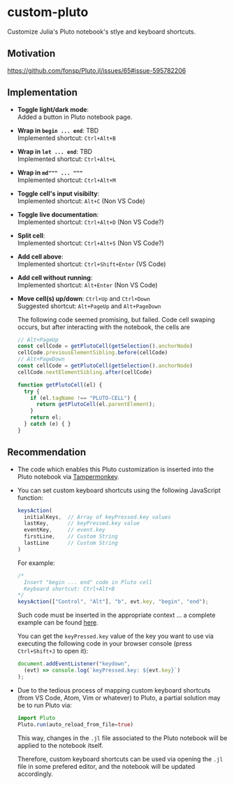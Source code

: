 # custom-pluto
Customize Julia's Pluto notebook's stlye and keyboard shortcuts.

## Motivation 

<https://github.com/fonsp/Pluto.jl/issues/65#issue-595782206>

## Implementation

- **Toggle light/dark mode**: \
  Added a button in Pluto notebook page.

- **Wrap in `begin ... end`**: TBD \
  Implemented shortcut: `Ctrl+Alt+B`

- **Wrap in `let ... end`**: TBD \
  Implemented shortcut: `Ctrl+Alt+L`

- **Wrap in `md""" ... """`** \
  Implemented shortcut: `Ctrl+Alt+M`

- **Toggle cell's input visibilty**: \
  Implemented shortcut: `Alt+C`  (Non VS Code)

- **Toggle live documentation**: \
  Implemented shortcut: `Ctrl+Alt+D`  (Non VS Code?)

- **Split cell**: \
  Implemented shortcut: `Ctrl+Alt+S`  (Non VS Code?)

- **Add cell above**: \
  Implemented shortcut: `Ctrl+Shift+Enter`  (VS Code)

- **Add cell without running**: \
  Implemented shortcut: `Alt+Enter`  (Non VS Code)

- **Move cell(s) up/down**: `Ctrl+Up` and `Ctrl+Down` \
  Suggested shortcut: `Alt+PageUp` and `Alt+PageDown`

  The following code seemed promising, but failed.
  Code cell swaping occurs, but after interacting
  with the notebook, the cells are 
  ```js
  // Alt+PageUp
  const cellCode = getPlutoCell(getSelection().anchorNode)
  cellCode.previousElementSibling.before(cellCode)
  // Alt+PageDown
  const cellCode = getPlutoCell(getSelection().anchorNode)
  cellCode.nextElementSibling.after(cellCode)

  function getPlutoCell(el) {
    try {
      if (el.tagName !== "PLUTO-CELL") {
        return getPlutoCell(el.parentElement);
      }
      return el;
    } catch (e) { }
  }
  ```

## Recommendation

- The code which enables this Pluto customization
is inserted into the Pluto notebook via
[Tampermonkey](https://chrome.google.com/webstore/detail/tampermonkey/dhdgffkkebhmkfjojejmpbldmpobfkfo?hl=en).

- You can set custom keyboard shortcuts using the
following JavaScript function:
  ```js
  keysAction(
    initialKeys,  // Array of keyPressed.key values
    lastKey,      // keyPressed.key value
    eventKey,     // event.key
    firstLine,    // Custom String
    lastLine      // Custom String
  )
  ```

  For example:
  ```js
  /*
    Insert "begin ... end" code in Pluto cell
    Keyboard shortcut: Ctrl+Alt+B
  */
  keysAction(["Control", "Alt"], "b", evt.key, "begin", "end");
  ```

  Such code must be inserted in the appropriate context ...
  a complete example can be found 
  [here](https://github.com/lucio-cornejo/custom-pluto/blob/main/custom-Pluto.js#L216).

  You can get the `keyPressed.key` value of the key you want to use
  via executing the following code in your browser console 
  (press `Ctrl+Shift+J` to open it):

  ```js
  document.addEventListener("keydown", 
    (evt) => console.log(`keyPressed.key: ${evt.key}`)
  );
  ```

- Due to the tedious process of mapping custom keyboard
shortcuts (from VS Code, Atom, Vim or whatever) to Pluto,
a partial solution may be to run Pluto via:

  ```julia
  import Pluto
  Pluto.run(auto_reload_from_file=true)
  ```

  This way, changes in the `.jl` file associated to the
  Pluto notebook will be applied to the notebook itself.

  Therefore, custom keyboard shortcuts can be used via
  opening the `.jl` file in some prefered editor,
  and the notebook will be updated accordingly.
